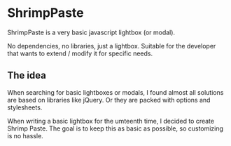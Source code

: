 ShrimpPaste
========

ShrimpPaste is a very basic javascript lightbox (or modal).

No dependencies, no libraries, just a lightbox. Suitable for the developer that wants to extend / modify it for specific needs.

## The idea

When searching for basic lightboxes or modals, I found almost all solutions are based on libraries like jQuery. Or they are packed with options and stylesheets.

When writing a basic lightbox for the umteenth time, I decided to create Shrimp Paste. The goal is to keep this as basic as possible, so customizing is no hassle.
